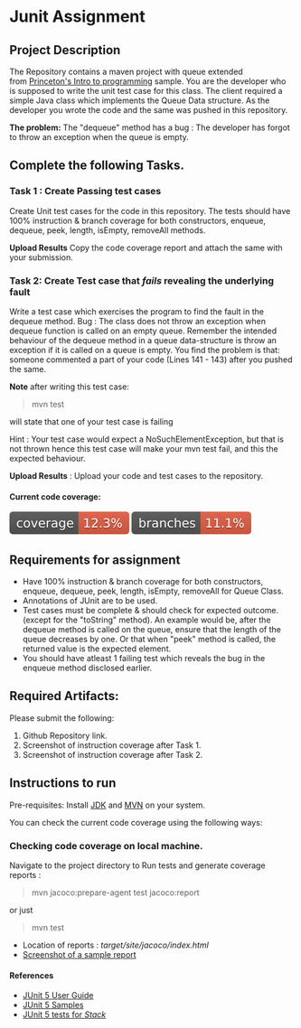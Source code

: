 # Junit Assignment

## Project Description

The Repository contains a maven project with queue extended from [Princeton's Intro to programming](https://introcs.cs.princeton.edu/java/43stack/) sample.
You are the developer who is supposed to write the unit test case for this class.
The client required a simple Java class which implements the Queue Data structure. As the developer you wrote the code and the same was pushed in this repository.

**The problem:** The "dequeue" method has a bug : The developer has forgot to throw an exception when the queue is empty.

## Complete the following Tasks.

### Task 1 : Create Passing test cases

Create Unit test cases for the code in this repository. The tests should have 100% instruction & branch coverage for both constructors, enqueue, dequeue, peek, length, isEmpty, removeAll methods.

**Upload Results** Copy the code coverage report and attach the same with your submission.

### Task 2: Create Test case that _fails_ revealing the underlying fault

Write a test case which exercises the program to find the fault in the dequeue method.
Bug : The class does not throw an exception when dequeue function is called on an empty queue. Remember the intended behaviour of the dequeue method in a queue data-structure is throw an exception if it is called on a queue is empty. You find the problem is that: someone commented a part of your code (Lines 141 - 143) after you pushed the same.

**Note** after writing this test case:

> mvn test

will state that one of your test case is failing

Hint : Your test case would expect a NoSuchElementException, but that is not thrown hence this test case will make your mvn test fail, and this the expected behaviour.

**Upload Results** : Upload your code and test cases to the repository.

#### Current code coverage:

![Instructions Coverage](.github/badges/jacoco.svg "Instructions Coverage Jacoco")
![Branch Coverage](.github/badges/branches.svg "Branch Coverage Jacoco")

## Requirements for assignment

-   Have 100% instruction & branch coverage for both constructors, enqueue, dequeue, peek, length, isEmpty, removeAll for Queue Class.
-   Annotations of JUnit are to be used.
-   Test cases must be complete & should check for expected outcome. (except for the "toString" method). An example would be, after the dequeue method is called on the queue, ensure that the length of the queue decreases by one. Or that when "peek" method is called, the returned value is the expected element.
-   You should have atleast 1 failing test which reveals the bug in the enqueue method disclosed earlier.

## Required Artifacts:

Please submit the following:

1. Github Repository link.
2. Screenshot of instruction coverage after Task 1.
3. Screenshot of instruction coverage after Task 2.

## Instructions to run

Pre-requisites: Install [JDK](https://www.oracle.com/java/technologies/downloads/#jdk23-linux) and [MVN](https://maven.apache.org/download.cgi) on your system.

You can check the current code coverage using the following ways:

### Checking code coverage on local machine.

Navigate to the project directory to Run tests and generate coverage reports :

> mvn jacoco:prepare-agent test jacoco:report

or just

> mvn test

-   Location of reports : _target/site/jacoco/index.html_
-   [Screenshot of a sample report](https://github.com/ninadpchaudhari/JUnit-Assignment/blob/master/jacoco-report-sample.png?raw=true)

#### References

-   [JUnit 5 User Guide](https://junit.org/junit5/docs/current/user-guide)
-   [JUnit 5 Samples](https://github.com/junit-team/junit5-samples)
-   [JUnit 5 tests for _Stack_](https://github.com/junit-team/junit5/blob/master/documentation/src/test/java/example/TestingAStackDemo.java)
